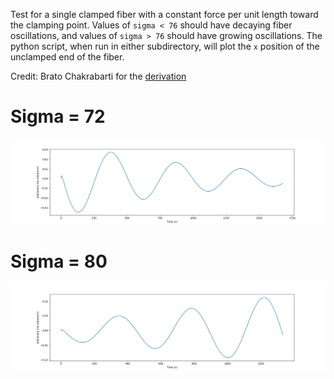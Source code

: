 Test for a single clamped fiber with a constant force per unit length toward the clamping
point. Values of `sigma < 76` should have decaying fiber oscillations, and values of `sigma >
76` should have growing oscillations. The python script, when run in either subdirectory, will
plot the `x` position of the unclamped end of the fiber.

Credit: Brato Chakrabarti for the [derivation](hopf-bifurcation.pdf)

# Sigma = 72
![Plot of sigma=72](sigma72.png "Sigma = 72")

# Sigma = 80
![Plot of sigma=80](sigma80.png "Sigma = 80")
